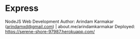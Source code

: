 # Express
NodeJS Web Development
Author: Arindam Karmakar (arindamxd@gmail.com) | about.me/arindamkarmakar
Deployed: https://serene-shore-97987.herokuapp.com/